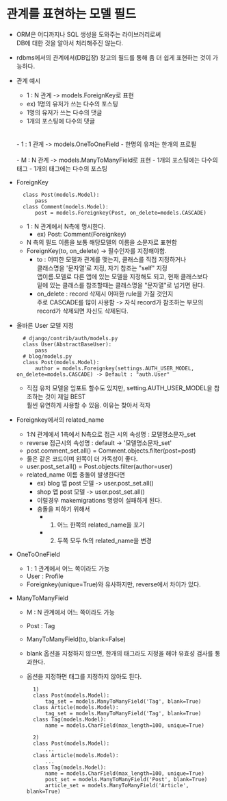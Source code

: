 # 관계를 표현하는 모델 필드

- ORM은 어디까지나 SQL 생성을 도와주는 라이브러리로써
<br>DB에 대한 것을 알아서 처리해주진 않는다.<BR>

- rdbms에서의 관계에서(DB입장) 장고의 필드를 통해 좀 더 쉽게 표현하는 것이 가능하다.
- 관계 예시
    - 1 : N 관계 -> models.ForeignKey로 표현
    - ex) 1명의 유저가 쓰는 다수의 포스팅
    - 1명의 유저가 쓰는 다수의 댓글
    - 1개의 포스팅에 다수의 댓글
    <br>
    <br>
    - 1 : 1 관계 -> models.OneToOneField
    - 한명의 유저는 한개의 프로필
    <br>
    <br>
    - M : N 관계 -> models.ManyToManyField로 표현
    - 1개의 포스팅에는 다수의 태그
    - 1개의 태그에는 다수의 포스팅
    
- ForeignKey

        class Post(models.Model):
            pass
        class Comment(models.Model):
            post = models.Foreignkey(Post, on_delete=models.CASCADE)
    - 1 : N 관계에서 N측에 명시한다.
        - ex) Post: Comment(Foreignkey) 
    - N 측의 필드 이름을 보통 해당모델의 이름을 소문자로 표현함
    - ForeignKey(to, on_delete) -> 필수인자를 지정해야함.
        - to : 어떠한 모델과 관계를 맺는지, 클래스를 직접 지정하거나<br>
        클래스명을 '문자열'로 지정, 자기 참조는 "self" 지정<br>
        앱이름.모델로 다른 앱에 있는 모델을 지정해도 되고, 현재 클래스보다<br>
        밑에 있는 클래스를 참조할때는 클래스명을 "문자열"로 넘기면 된다.
        - on_delete : record 삭제시 어떠한 rule을 가질 것인지<br>
        주로 CASCADE를 많이 사용함 -> 자식 record가 참조하는 부모의 record가 삭제되면 자신도 삭제된다.

- 올바른 User 모델 지정
    
        # django/contrib/auth/models.py
        class User(AbstractBaseUser):
            pass
        # blog/models.py
        class Post(models.Model):
            author = models.Foreignkey(settings.AUTH_USER_MODEL, on_delete=models.CASCADE) -> Default : "auth.User"
    - 직접 유저 모델을 임포트 할수도 있지만, setting.AUTH_USER_MODEL을 참조하는 것이 제일 BEST<br>
    훨씬 유연하게 사용할 수 있음. 이유는 찾아서 적자
    
- Foreignkey에서의 related_name
    - 1:N 관계에서 1측에서 N측으로 접근 시의 속성명 : 모델명소문자_set
    - reverse 접근시의 속성명 : default -> '모델명소문자_set'
    - post.comment_set.all() = Comment.objects.filter(post=post)
    - 둘은 같은 코드이며 왼쪽이 더 가독성이 좋다.
    - user.post_set.all() = Post.objects.filter(author=user)
    - related_name 이름 충돌이 발생한다면 
        - ex) blog 앱 post 모델 -> user.post_set.all()
        - shop 앱 post 모델 -> user.post_set.all()
        - 이럴경우 makemigrations 명령이 실패하게 된다.
        - 충돌을 피하기 위해서
            - 1) 어느 한쪽의 related_name을 포기
            - 2) 두쪽 모두 fk의 related_name을 변경
            
            
- OneToOneField
    - 1 : 1 관계에서 어느 쪽이라도 가능
    - User : Profile
    - Foreignkey(unique=True)와 유사하지만, reverse에서 차이가 있다.

- ManyToManyField
    - M : N 관계에서 어느 쪽이라도 가능
    - Post : Tag
    - ManyToManyField(to, blank=False)
    - blank 옵션을 지정하지 않으면, 한개의 태그라도 지정을 해야 유효성 검사를 통과한다.
    - 옵션을 지정하면 태그를 지정하지 않아도 된다.
            
            1)
            class Post(models.Model):
                tag_set = models.ManyToManyField('Tag', blank=True)
            class Article(models.Model):
                tag_set = models.ManyToManyField('Tag', blank=True)
            class Tag(models.Model):
                name = models.CharField(max_length=100, unique=True)
                
            2)
            class Post(models.Model):
                ...
            class Article(models.Model):
                ...
            class Tag(models.Model):
                name = models.CharField(max_length=100, unique=True)
                post_set = models.ManyToManyField('Post', blank=True)
                article_set = models.ManyToManyField('Article', blank=True)
